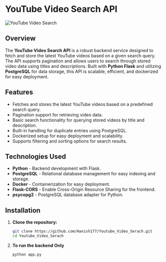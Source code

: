 # YouTube Video Search API

![YouTube Video Search](https://example.com/your-image-url.png) <!-- Replace with an actual image URL if available -->

## Overview

The **YouTube Video Search API** is a robust backend service designed to fetch and store the latest YouTube videos based on a given search query. The API supports pagination and allows users to search through stored video data using titles and descriptions. Built with **Python Flask** and utilizing **PostgreSQL** for data storage, this API is scalable, efficient, and dockerized for easy deployment.

## Features

- Fetches and stores the latest YouTube videos based on a predefined search query.
- Pagination support for retrieving video data.
- Basic search functionality for querying stored videos by title and description.
- Built-in handling for duplicate entries using PostgreSQL.
- Dockerized setup for easy deployment and scalability.
- Supports filtering and sorting options for search results.

## Technologies Used

- **Python** - Backend development with Flask.
- **PostgreSQL** - Relational database management for easy indexing and storage.
- **Docker** - Containerization for easy deployment.
- **Flask-CORS** - Enable Cross-Origin Resource Sharing for the frontend.
- **psycopg2** - PostgreSQL database adapter for Python.

## Installation

1. **Clone the repository:**

   ```bash
   git clone https://github.com/Hanish177/Youtube_Video_Serach.git
   cd Youtube_Video_Serach
   ```
2.  **To run the backend Only**
    ```bash
    python app.py
    ```
